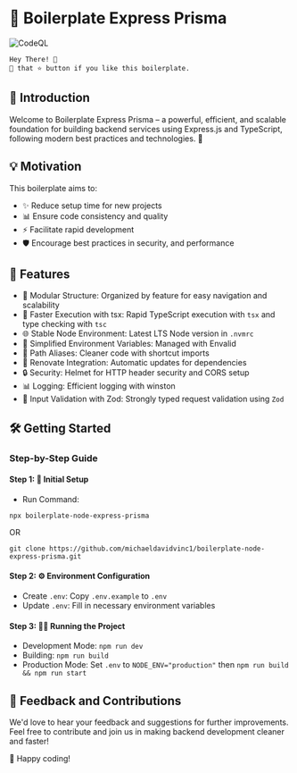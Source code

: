 # 🚀 Boilerplate Express Prisma

![CodeQL](https://github.com/michaeldavidvinc1/boilerplate-node-express-prisma/actions/workflows/codeql.yml/badge.svg)

``` code
Hey There! 🙌 
🤾 that ⭐️ button if you like this boilerplate. 
```

## 🌟 Introduction

Welcome to Boilerplate Express Prisma – a powerful, efficient, and scalable foundation for building backend services using Express.js and TypeScript, following modern best practices and technologies. 🚀

## 💡 Motivation

This boilerplate aims to:

- ✨ Reduce setup time for new projects
- 📊 Ensure code consistency and quality
- ⚡  Facilitate rapid development
- 🛡️ Encourage best practices in security, and performance

## 🚀 Features

- 📁 Modular Structure: Organized by feature for easy navigation and scalability
- 💨 Faster Execution with tsx: Rapid TypeScript execution with `tsx` and type checking with `tsc`
- 🌐 Stable Node Environment: Latest LTS Node version in `.nvmrc`
- 🔧 Simplified Environment Variables: Managed with Envalid
- 🔗 Path Aliases: Cleaner code with shortcut imports
- 🔄 Renovate Integration: Automatic updates for dependencies
- 🔒 Security: Helmet for HTTP header security and CORS setup
- 📊 Logging: Efficient logging with winston
- 📝 Input Validation with Zod: Strongly typed request validation using `Zod`

## 🛠️ Getting Started

### Step-by-Step Guide

#### Step 1: 🚀 Initial Setup

- Run Command: 
```code
npx boilerplate-node-express-prisma 
```
OR
```code
git clone https://github.com/michaeldavidvinc1/boilerplate-node-express-prisma.git
```
#### Step 2: ⚙️ Environment Configuration

- Create `.env`: Copy `.env.example` to `.env`
- Update `.env`: Fill in necessary environment variables

#### Step 3: 🏃‍♂️ Running the Project

- Development Mode: `npm run dev`
- Building: `npm run build`
- Production Mode: Set `.env` to `NODE_ENV="production"` then `npm run build && npm run start`

## 🤝 Feedback and Contributions

We'd love to hear your feedback and suggestions for further improvements. Feel free to contribute and join us in making backend development cleaner and faster!

🎉 Happy coding!
